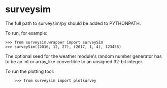 # surveysim

The full path to surveysim/py should be added to PYTHONPATH.

To run, for example:

	>>> from surveysim.wrapper import surveySim
	>>> surveySim((2016, 12, 27), (2017, 1, 4), 123456)

The optional seed for the weather module's random number generator has to
be an int or array_like convertible to an unsigned 32-bit integer.

To run the plotting tool:

        >>> from surveysim import plotsurvey


